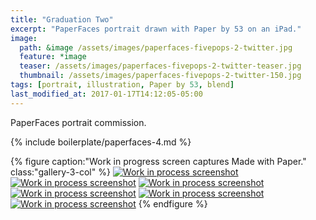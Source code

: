 ```yaml
---
title: "Graduation Two"
excerpt: "PaperFaces portrait drawn with Paper by 53 on an iPad."
image: 
  path: &image /assets/images/paperfaces-fivepops-2-twitter.jpg 
  feature: *image
  teaser: /assets/images/paperfaces-fivepops-2-twitter-teaser.jpg
  thumbnail: /assets/images/paperfaces-fivepops-2-twitter-150.jpg
tags: [portrait, illustration, Paper by 53, blend]
last_modified_at: 2017-01-17T14:12:05-05:00
---
```


PaperFaces portrait commission.

{% include boilerplate/paperfaces-4.md %}

{% figure caption:"Work in progress screen captures Made with Paper." class:"gallery-3-col" %}
[![Work in process screenshot](/assets/images/paperfaces-fivepops-2-process-1-600.jpg)](/assets/images/paperfaces-fivepops-2-process-1-lg.jpg)
[![Work in process screenshot](/assets/images/paperfaces-fivepops-2-process-2-600.jpg)](/assets/images/paperfaces-fivepops-2-process-2-lg.jpg)
[![Work in process screenshot](/assets/images/paperfaces-fivepops-2-process-3-600.jpg)](/assets/images/paperfaces-fivepops-2-process-3-lg.jpg)
[![Work in process screenshot](/assets/images/paperfaces-fivepops-2-process-4-600.jpg)](/assets/images/paperfaces-fivepops-2-process-4-lg.jpg)
[![Work in process screenshot](/assets/images/paperfaces-fivepops-2-process-5-600.jpg)](/assets/images/paperfaces-fivepops-2-process-5-lg.jpg)
[![Work in process screenshot](/assets/images/paperfaces-fivepops-2-process-6-600.jpg)](/assets/images/paperfaces-fivepops-2-process-6-lg.jpg)
{% endfigure %}
